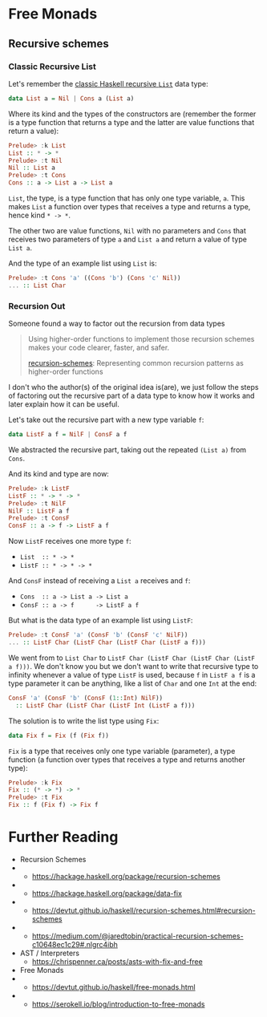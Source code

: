 # Free Monads

## Recursive schemes

### Classic Recursive List

Let's remember the [classic Haskell recursive ```List```](MonadExample.md) data 
type:
```haskell
data List a = Nil | Cons a (List a)
```

Where its kind and the types of the constructors are (remember the former is a
type function that returns a type and the latter are value functions that return
 a value):
```haskell
Prelude> :k List
List :: * -> *
Prelude> :t Nil
Nil :: List a
Prelude> :t Cons
Cons :: a -> List a -> List a
```

```List```, the type, is a type function that has only one type  variable,
```a```. This makes ```List``` a function over types that receives a type and 
returns a type, hence kind ```* -> *```.

The other two are value functions, ```Nil``` with no parameters and ```Cons``` 
that receives two parameters of type ```a``` and ```List a``` and return a
value of type ```List a```.

And the type of an example list using ```List``` is:
```haskell
Prelude> :t Cons 'a' ((Cons 'b') (Cons 'c' Nil))
... :: List Char
```

### Recursion Out

Someone found a way to factor out the recursion from data types

> Using higher-order functions to implement those recursion schemes makes your
> code clearer, faster, and safer.
>
> [recursion-schemes](https://hackage.haskell.org/package/recursion-schemes):
> Representing common recursion patterns as higher-order functions

I don't who the author(s) of the original idea is(are), we just follow the steps
of factoring out the recursive part of a data type to know how it works and
later explain how it can be useful.

Let's take out the recursive part with a new type variable ```f```:
```haskell
data ListF a f = NilF | ConsF a f
```

We abstracted the recursive part, taking out the repeated ```(List a)``` from 
```Cons```.

And its kind and type are now:
```haskell
Prelude> :k ListF
ListF :: * -> * -> *
Prelude> :t NilF
NilF :: ListF a f
Prelude> :t ConsF
ConsF :: a -> f -> ListF a f
```

Now ```ListF``` receives one more type ```f```:
- ```List  :: * -> *```
- ```ListF :: * -> * -> *```

And ```ConsF``` instead of receiving a ```List a``` receives and ```f```:
- ```Cons  :: a -> List a -> List a```
- ```ConsF :: a -> f      -> ListF a f```

But what is the data type of an example list using ```ListF```:
```haskell
Prelude> :t ConsF 'a' (ConsF 'b' (ConsF 'c' NilF))
... :: ListF Char (ListF Char (ListF Char (ListF a f)))
```

We went from to ```List Char``` to
```ListF Char (ListF Char (ListF Char (ListF a f)))```.
We don't know you but we don't want to write that recursive type to infinity 
whenever a value of type ```ListF``` is used, because ```f``` in ```ListF a f``` 
is a type parameter it can be anything, like a list of ```Char``` and one
```Int``` at the end:
```haskell
ConsF 'a' (ConsF 'b' (ConsF (1::Int) NilF))
  :: ListF Char (ListF Char (ListF Int (ListF a f)))
```

The solution is to write the list type using ```Fix```:
```haskell
data Fix f = Fix (f (Fix f))
```

```Fix``` is a type that receives only one type variable (parameter), a type
function (a function over types that receives a type and returns another type):
```haskell
Prelude> :k Fix
Fix :: (* -> *) -> *
Prelude> :t Fix
Fix :: f (Fix f) -> Fix f
```

# Further Reading

- Recursion Schemes
- - https://hackage.haskell.org/package/recursion-schemes
- - https://hackage.haskell.org/package/data-fix
- - https://devtut.github.io/haskell/recursion-schemes.html#recursion-schemes
- - https://medium.com/@jaredtobin/practical-recursion-schemes-c10648ec1c29#.nlgrc4ibh
- AST / Interpreters
  - https://chrispenner.ca/posts/asts-with-fix-and-free
- Free Monads
- - https://devtut.github.io/haskell/free-monads.html
- - https://serokell.io/blog/introduction-to-free-monads
